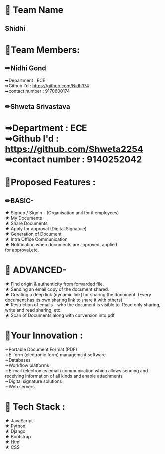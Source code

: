 # 📕 Team Name <br>
##    Shidhi


# 📕Team Members:      


## ✏Nidhi Gond<br>
➥Department      : ECE<br>
➥Github I'd      : https://github.com/Nidhi174<br>
➥contact number  : 9170600174<br>

## ✏Shweta Srivastava<br>
➥Department      : ECE<br>
➥Github I'd      : https://github.com/Shweta2254<br>
➥contact number  : 9140252042<br>
=======


  
  
# 📕Proposed Features :
  
 ## ✏BASIC-
  
★ Signup / SignIn - (Organisation and for it employees)<br>
★ My Documents<br>
★ Share Documents<br>
★ Apply for approval (Digital Signature)<br>
★ Generation of Document<br>
★ Intra Office Communication<br>
★ Notification when documents are approved, applied<br>
   for approval,etc.
  
# 📕 ADVANCED-
  
★ Find origin & authenticity from forwarded file.<br>
★ Sending an email copy of the document shared.<br>
★ Creating a deep link (dynamic link) for sharing the
   document. (Every document has its own sharing link
   to share it with others)<br>
★ Restriction of emails - who the document is visible to.
   Read only sharing, write and read sharing, etc.<br>
★ Scan of Documents along with conversion into pdf<br>
  
 # 📕Your Innovation :
  
➛Portable Document Format (PDF)<br>
➛E-form (electronic form) management software <br>
➛Databases <br>
➛Workflow platforms <br>
➛E-mail (electronics email) communication which allows sending and receiving information of all kinds and enable attachments<br>
➛Digital signature solutions<br>
➛Web servers<br> 

 #  📕 Tech Stack :
  
 ★ JavaScript<br>
 ★ Python<br>
 ★ Django<br>
 ★ Bootstrap<br>
 ★ Html<br>
 ★ CSS<br>
 
  
 
  
  
  
  
  
  
  
  
